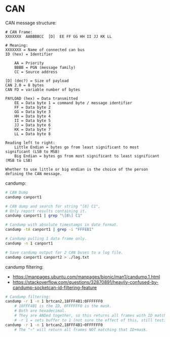 # CAN

CAN message structure:

```
# CAN Frame:
XXXXXXX  AABBBBCC  [D]  EE FF GG HH II JJ KK LL

# Meaning:
XXXXXXX = Name of connected can bus
ID (hex) = Identifier

    AA = Priority
    BBBB = PGN (message family)
    CC = Source address

[D] (dec?) = Size of payload  
CAN 2.0 = 8 bytes  
CAN FD = variable number of bytes

PAYLOAD (hex) = Data transmitted
    EE = Data byte 1 = command byte / message identifier
    FF = Data byte 2
    GG = Data byte 3
    HH = Data byte 4
    II = Data byte 5
    JJ = Data byte 6
    KK = Data byte 7
    LL = Data byte 8

Reading left to right:
    Little Endian = bytes go from least significant to most significant (LSB to MSB)
    Big Endian = bytes go from most significant to least significant (MSB to LSB)

Whether to use little or big endian is the choice of the person defining the CAN message.
```

candump:

```bash
# CAN Dump
candump canport1
```

```bash
# CAN dump and search for string "[8] C1",
# Only report results containing it.
candump canport1 | grep "\[8\] C1"
```

```bash
# Candump with absolute timestamps in date format.
candump -tA canport1 | grep -i "FFFEB1"
```

```bash
# Candump pulling 1 data frame only.
candump -n 1 canport1
```

```bash
# Save candump output for 2 CAN buses to a log file.
candump canport1 canport2 > ./log.txt
```

candump filtering:

- https://manpages.ubuntu.com/manpages/bionic/man1/candump.1.html
- https://stackoverflow.com/questions/32870891/heavily-confused-by-candump-socketcan-id-filtering-feature

```bash
# Candump filtering:
candump -r 1 -n 1 brtcan2,18FFF4B1:0FFFFFF0
	# 18FFF4B1 is the ID, 0FFFFFF0 is the mask.
	# Both are hexadecimal.
	# They are ANDed together, so this returns all frames with ID matching _8FFF4B_.
	# -r 1 = sets buffer to 1 (not sure the effect of this, still testing).
candump -r 1 -n 1 brtcan2,18FFF4B1~0FFFFFF0
	# The "~" will return all frames NOT matching that ID+mask.
```

